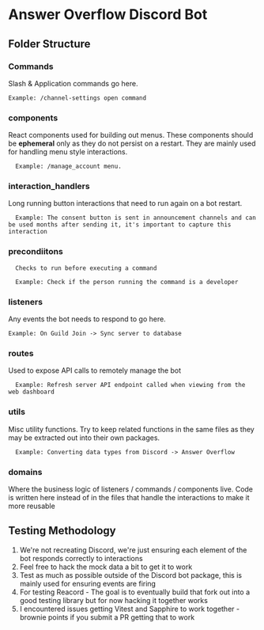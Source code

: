 # Answer Overflow Discord Bot

## Folder Structure

### Commands

Slash & Application commands go here.

    Example: /channel-settings open command

### components

React components used for building out menus. These components should be **ephemeral** only as they do not persist on a restart. They are mainly used for handling menu style interactions.

      Example: /manage_account menu.

### interaction_handlers

Long running button interactions that need to run again on a bot restart.

      Example: The consent button is sent in announcement channels and can be used months after sending it, it's important to capture this interaction

### precondiitons

      Checks to run before executing a command

      Example: Check if the person running the command is a developer

### listeners

Any events the bot needs to respond to go here.

    Example: On Guild Join -> Sync server to database

### routes

Used to expose API calls to remotely manage the bot

      Example: Refresh server API endpoint called when viewing from the web dashboard

### utils

Misc utility functions. Try to keep related functions in the same files as they may be extracted out into their own packages.

      Example: Converting data types from Discord -> Answer Overflow

### domains

Where the business logic of listeners / commands / components live. Code is written here instead of in the files that handle the interactions to make it more reusable

## Testing Methodology

1. We're not recreating Discord, we're just ensuring each element of the bot responds correctly to interactions
2. Feel free to hack the mock data a bit to get it to work
3. Test as much as possible outside of the Discord bot package, this is mainly used for ensuring events are firing
4. For testing Reacord - The goal is to eventually build that fork out into a good testing library but for now hacking it together works
5. I encountered issues getting Vitest and Sapphire to work together - brownie points if you submit a PR getting that to work
